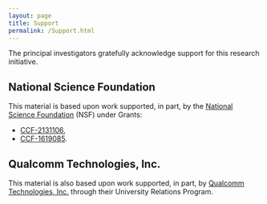 ```yaml
---
layout: page
title: Support
permalink: /Support.html
---
```


The principal investigators gratefully acknowledge support for this research initiative.


## National Science Foundation 

This material is based upon work supported, in part, by the
[National Science Foundation](https://www.nsf.gov) (NSF) under Grants:

* [CCF-2131106](https://www.nsf.gov/awardsearch/showAward?AWD_ID=2131106),
* [CCF-1619085](https://www.nsf.gov/awardsearch/showAward?AWD_ID=1619085).


## Qualcomm Technologies, Inc.

This material is also based upon work supported, in part, by [Qualcomm Technologies, Inc.](https://www.qualcomm.com/) through their University Relations Program.

